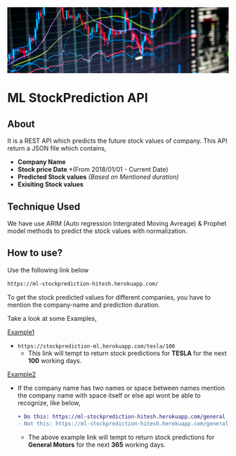 <img src="stock_prediction.png" align="center" />

# ML StockPrediction API

## About

It is a REST API which predicts the future stock values of company. This API return a JSON file which contains,
- **Company Name** 
- **Stock price Date** *(From 2018/01/01 - Current Date)
- **Predicted Stock values** *(Based on Mentioned duration)*
- **Exisiting Stock values** 

## Technique Used

We have use ARIM (Auto regression Intergrated Moving Avreage) & Prophet model methods to predict the stock values with normalization. 


## How to use?

Use the following link below  </br>

```diff
https://ml-stockprediction-hitesh.herokuapp.com/
```

To get the stock predicted values for different companies, you have to mention the company-name and prediction duration. </br>

Take a look at some Examples,

<ins> Example1 </ins>
- ```https://stockprediction-ml.herokuapp.com/tesla/100``` </br>
  - This link will tempt to return stock predictions for **TESLA** for the next **100** working days.
  
<ins> Example2 </ins>
- If the company name has two names or space between names mention the company name with space itself or else api wont be able to recognize, like below,
  ```diff
  + Do this: https://ml-stockprediction-hitesh.herokuapp.com/general motors/365
  - Not this: https://ml-stockprediction-hitesh.herokuapp.com/generalmotors/365
  ```

  - The above example link will tempt to return stock predictions for **General Motors** for the next **365** working days.



